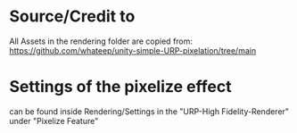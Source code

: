 # Source/Credit to
All Assets in the rendering folder are copied from:
https://github.com/whateep/unity-simple-URP-pixelation/tree/main

# Settings of the pixelize effect
 can be found inside Rendering/Settings in the "URP-High Fidelity-Renderer" under "Pixelize Feature"